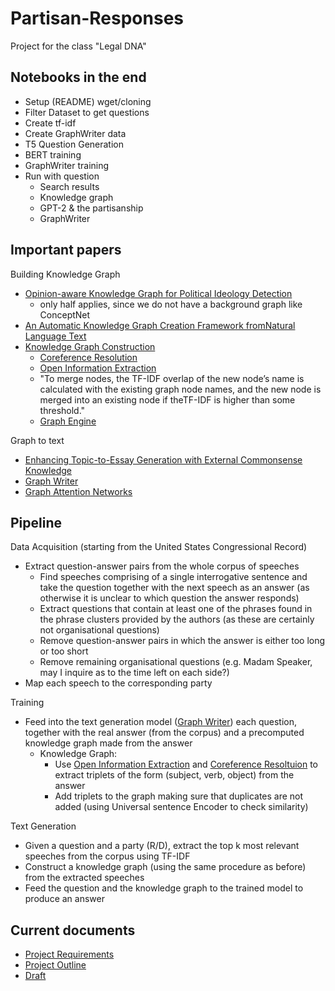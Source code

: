 # Partisan-Responses
Project for the class "Legal DNA"
## Notebooks in the end
- Setup (README) wget/cloning
- Filter Dataset to get questions 
- Create tf-idf
- Create GraphWriter data
- T5 Question Generation
- BERT training
- GraphWriter training
- Run with question
  - Search results
  - Knowledge graph
  - GPT-2 & the partisanship
  - GraphWriter
## Important papers
Building Knowledge Graph
- [Opinion-aware Knowledge Graph for Political Ideology Detection](https://www.ijcai.org/Proceedings/2017/0510.pdf)
  - only half applies, since we do not have a background graph like ConceptNet
- [An Automatic Knowledge Graph Creation Framework fromNatural Language Text](https://pdfs.semanticscholar.org/eb1d/438e7aca8600cfd87d7b0ecfaf36f36f5c37.pdf)
- [Knowledge Graph Construction](https://hal.archives-ouvertes.fr/hal-02277063/document)
  - [Coreference Resolution](https://github.com/huggingface/neuralcoref)
  - [Open Information Extraction](https://demo.allennlp.org/open-information-extraction)
  - "To merge nodes, the TF-IDF overlap of the new node’s name is calculated with the existing graph node names, and the new node is merged into an existing node if theTF-IDF  is  higher  than  some  threshold."
  - [Graph Engine](https://networkx.github.io/)
  
Graph to text 
- [Enhancing Topic-to-Essay Generation with External Commonsense
Knowledge](https://www.aclweb.org/anthology/P19-1193.pdf)
- [Graph Writer](https://arxiv.org/pdf/1904.02342.pdf)
- [Graph Attention Networks](https://github.com/PetarV-/GAT)

## Pipeline
Data Acquisition (starting from the United States Congressional Record)

- Extract question-answer pairs from the whole corpus of speeches
  - Find speeches comprising of a single interrogative sentence and take the question together with the next speech as an answer (as otherwise it is unclear to which question the answer responds)
  - Extract questions that contain at least one of the phrases found in the phrase clusters provided by the authors (as these are certainly not organisational questions)
  - Remove question-answer pairs in which the answer is either too long or too short
  - Remove remaining organisational questions (e.g. Madam Speaker, may I inquire as to the time left on each side?)
- Map each speech to the corresponding party 
  
  
Training 

- Feed into the text generation model ([Graph Writer](https://arxiv.org/pdf/1904.02342.pdf)) each question, together with the real answer (from the corpus) and a precomputed knowledge graph made from the answer
  - Knowledge Graph:
    - Use [Open Information Extraction](https://demo.allennlp.org/open-information-extraction) and [Coreference Resoltuion](https://demo.allennlp.org/coreference-resolution) to extract triplets of the form (subject, verb, object) from the answer
    - Add triplets to the graph making sure that duplicates are not added (using Universal sentence Encoder to check similarity)
    
    
Text Generation 
- Given a question and a party (R/D), extract the top k most relevant speeches from the corpus using TF-IDF
- Construct a knowledge graph (using the same procedure as before) from the extracted speeches
- Feed the question and the knowledge graph to the trained model to produce an answer

## Current documents
- [Project Requirements](https://docs.google.com/document/d/1oli_He_bl7CpDNeu28eJwPZsJZV_k54V2JeaPlcVBsA/edit)
- [Project Outline](https://www.overleaf.com/project/5f0da15855ac0b00018d532f)
- [Draft](https://www.overleaf.com/project/5f0da15855ac0b00018d532f)
